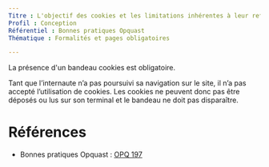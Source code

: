 ```yaml
---
Titre : L'objectif des cookies et les limitations inhérentes à leur refus sont expliqués. Ils ne sont exploités qu'après leur acceptation via le bandeau cookies.
Profil : Conception
Référentiel : Bonnes pratiques Opquast
Thématique : Formalités et pages obligatoires

---
```

La présence d'un bandeau cookies est obligatoire.

Tant que l’internaute n’a pas poursuivi sa navigation sur le site, il n’a pas accepté l’utilisation de cookies. Les cookies ne peuvent donc pas être déposés ou lus sur son terminal et le bandeau ne doit pas disparaître.

# Références

*   Bonnes pratiques Opquast : [OPQ 197](https://checklists.opquast.com/fr/qualiteweb/lobjectif-des-cookies-et-les-limitations-inherentes-a-leur-refus-sont-expliques)
